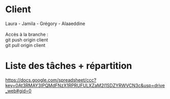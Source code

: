 Client
====
Laura - Jamila - Grégory - Alaaeddine <br><br>
Accès à la branche :<br>
git push origin client <br>
git pull origin client



Liste des tâches + répartition
====
https://docs.google.com/spreadsheet/ccc?key=0At3RMAY3IPQMdFNzX1RPRUFULXZaM2l1SDZYRWVCN3c&usp=drive_web#gid=0
